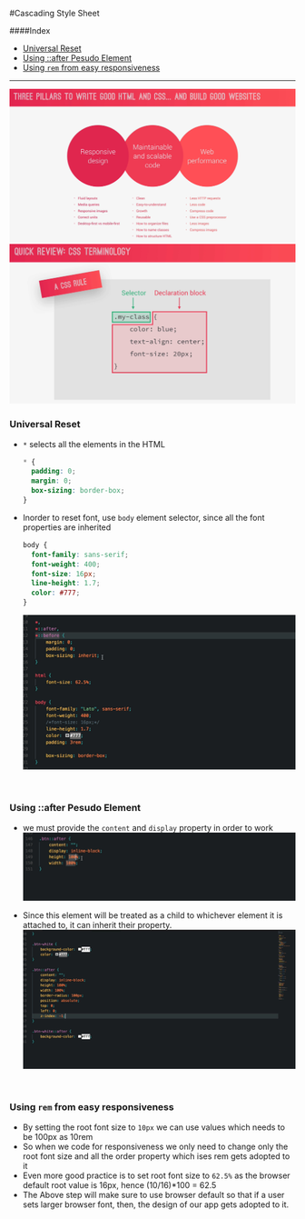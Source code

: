 #Cascading Style Sheet

####Index

- [Universal Reset](#universal-reset)
- [Using ::after Pesudo Element](#using-after-pesudo-element)
- [Using `rem` from easy responsiveness](#using-rem-from-easy-responsiveness)

---

![Alt text](image-4.png)
![Alt text](image.png)

### Universal Reset

- `*` selects all the elements in the HTML

  ```css
  * {
    padding: 0;
    margin: 0;
    box-sizing: border-box;
  }
  ```

- Inorder to reset font, use `body` element selector, since all the font properties are inherited

  ```css
  body {
    font-family: sans-serif;
    font-weight: 400;
    font-size: 16px;
    line-height: 1.7;
    color: #777;
  }
  ```

  ![Alt text](image-3.png)

  <br>

### Using ::after Pesudo Element

- we must provide the `content` and `display` property
  in order to work
  ![Alt text](image-1.png)
- Since this element will be treated as a child to whichever element it is attached to, it can inherit their property.
  ![Alt text](image-2.png)

  <br>

### Using `rem` from easy responsiveness

- By setting the root font size to `10px` we can use values which needs to be 100px as 10rem
- So when we code for responsiveness we only need to change only the root font size and all the order property which ises rem gets adopted to it
- Even more good practice is to set root font size to `62.5%` as the browser default root value is 16px, hence (10/16)\*100 = 62.5
- The Above step will make sure to use browser default so that if a user sets larger browser font, then, the design of our app gets adopted to it.
  <br>
